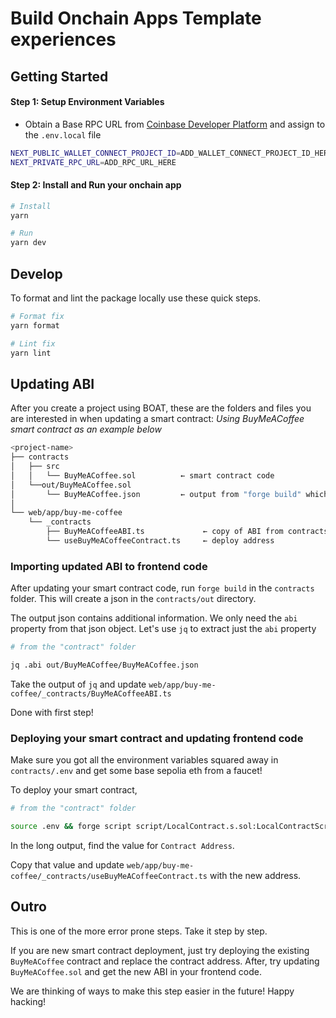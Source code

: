 # Build Onchain Apps Template experiences

## Getting Started

#### Step 1: Setup Environment Variables

- Obtain a Base RPC URL from [Coinbase Developer Platform](https://www.coinbase.com/developer-platform/products/base-node?utm_source=boat) and assign to the `.env.local` file

```bash
NEXT_PUBLIC_WALLET_CONNECT_PROJECT_ID=ADD_WALLET_CONNECT_PROJECT_ID_HERE
NEXT_PRIVATE_RPC_URL=ADD_RPC_URL_HERE
```

#### Step 2: Install and Run your onchain app

```bash
# Install
yarn

# Run
yarn dev
```

## Develop

To format and lint the package locally use these quick steps.

```bash
# Format fix
yarn format

# Lint fix
yarn lint
```

## Updating ABI

After you create a project using BOAT, these are the folders and files you are interested in when updating a smart contract:
_Using BuyMeACoffee smart contract as an example below_

```bash
<project-name>
├── contracts
│   ├── src
│   │   └── BuyMeACoffee.sol          ← smart contract code
│   └──out/BuyMeACoffee.sol
│       └── BuyMeACoffee.json         ← output from "forge build" which contains the updated ABI
│
└── web/app/buy-me-coffee
    └── _contracts
        ├── BuyMeACoffeeABI.ts             ← copy of ABI from contracts/out/BuyMeACoffee.json
        └── useBuyMeACoffeeContract.ts     ← deploy address
```

### Importing updated ABI to frontend code

After updating your smart contract code, run `forge build` in the `contracts` folder. This will create a json in the `contracts/out` directory.

The output json contains additional information. We only need the `abi` property from that json object. Let's use `jq` to extract just the `abi` property

```bash
# from the "contract" folder

jq .abi out/BuyMeACoffee/BuyMeACoffee.json
```

Take the output of `jq` and update `web/app/buy-me-coffee/_contracts/BuyMeACoffeeABI.ts`

Done with first step!

### Deploying your smart contract and updating frontend code

Make sure you got all the environment variables squared away in `contracts/.env` and get some base sepolia eth from a faucet!

To deploy your smart contract,

```bash
# from the "contract" folder

source .env && forge script script/LocalContract.s.sol:LocalContractScript  --broadcast --rpc-url https://sepolia.base.org
```

In the long output, find the value for `Contract Address`.

Copy that value and update `web/app/buy-me-coffee/_contracts/useBuyMeACoffeeContract.ts` with the new address.

## Outro

This is one of the more error prone steps. Take it step by step.

If you are new smart contract deployment, just try deploying the existing `BuyMeACoffee` contract and replace the contract address. After, try updating `BuyMeACoffee.sol` and get the new ABI in your frontend code.

We are thinking of ways to make this step easier in the future! Happy hacking!
